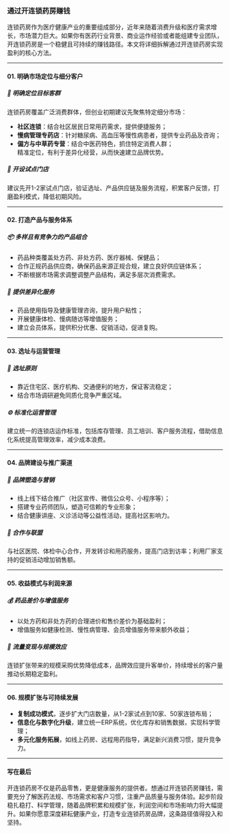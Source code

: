 ### 通过开连锁药房赚钱  
连锁药房作为医疗健康产业的重要组成部分，近年来随着消费升级和医疗需求增长，市场潜力巨大。如果你有医药行业背景、商业运作经验或者能组建专业团队，开连锁药房是一个稳健且可持续的赚钱路径。本文将详细拆解通过开连锁药房实现盈利的核心方法。  

---  
#### 01. 明确市场定位与细分客户  
##### 🎯 明确定位目标客群  
连锁药房覆盖广泛消费群体，但创业初期建议先聚焦特定细分市场：  
* **社区连锁**：结合社区居民日常用药需求，提供便捷服务；  
* **慢病管理专药店**：针对糖尿病、高血压等慢性病患者，提供专业药品及咨询；  
* **偏方与中草药专营**：结合中医药特色，抓住特定消费人群；  
精准定位，有利于差异化经营，从而快速建立品牌优势。  
##### 🌱 开设试点门店  
建议先开1-2家试点门店，验证选址、产品供应链及服务流程，积累客户反馈，打磨盈利模式，降低初期风险。  

---  
#### 02. 打造产品与服务体系  
##### 📦 多样且有竞争力的产品组合  
* 药品种类覆盖处方药、非处方药、医疗器械、保健品；  
* 合作正规药品供应商，确保药品来源正规合规，建立良好供应链体系；  
* 不断根据市场需求调整调整产品结构，满足多层次消费需求。  
##### 🏥 提供差异化服务  
* 药品使用指导及健康管理咨询，提升用户粘性；  
* 开展健康体检、慢病随访等增值服务；  
* 建立会员体系，提供积分优惠、促销活动，促进复购。  

---  
#### 03. 选址与运营管理  
##### 📍 选址原则  
* 靠近住宅区、医疗机构、交通便利的地方，保证客流稳定；  
* 结合市场调研避免同质化竞争严重区域。  
##### ⚙️ 标准化运营管理  
建立统一的连锁店运作标准，包括库存管理、员工培训、客户服务流程，借助信息化系统提高管理效率，减少成本浪费。  

---  
#### 04. 品牌建设与推广渠道  
##### 📢 品牌塑造与营销  
* 线上线下结合推广（社区宣传、微信公众号、小程序等）；  
* 搭建专业药师团队，塑造可信赖的专业形象；  
* 结合健康讲座、义诊活动等公益性活动，提高社区影响力。  
##### 🤝 合作与联盟  
与社区医院、体检中心合作，开发转诊和用药服务，提高门店到访率；利用厂家支持的促销活动增加销售额。  

---  
#### 05. 收益模式与利润来源  
##### 💰 药品差价与增值服务  
* 以处方药和非处方药的合理进价和售价差价为基础盈利；  
* 增值服务如健康检测、慢性病管理、会员增值服务带来额外收益；  
##### 🔄 流量变现与规模效应  
连锁扩张带来的规模采购优势降低成本，品牌效应提升客单价，持续增长的客户量推动长期稳定盈利。  

---  
#### 06. 规模扩张与可持续发展  
* **复制成功模式**，逐步扩大门店数量，从1-2家试点到10家、50家连锁布局；  
* **信息化与数字化升级**，建立统一ERP系统，优化库存和销售数据，实现科学管理；  
* **多元化服务拓展**，如线上药房、远程用药指导，满足新兴消费习惯，提升竞争力。  

---  
#### 写在最后  
开连锁药房不仅是药品零售，更是健康服务的提供者。想通过开连锁药房赚钱，需要充分了解医药法规、市场需求和客户习惯，注重产品质量与服务体验。起步阶段稳扎稳打、科学管理，随着品牌积累和规模扩张，利润空间和市场影响力将大幅提升。如果你愿意深度耕耘健康产业，打造专业连锁药房品牌，这条路径值得投入和坚持。  